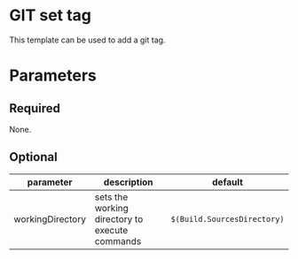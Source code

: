 # GIT set tag

This template can be used to add a git tag.

# Parameters

## Required

None.

## Optional

| parameter | description | default |
| --------- | ----------- | ------- |
| workingDirectory | sets the working directory to execute commands | `$(Build.SourcesDirectory)` |
